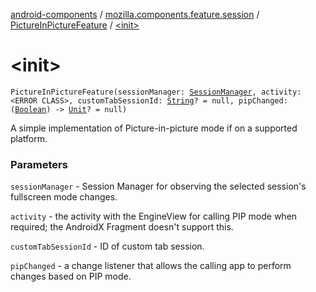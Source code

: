 [android-components](../../index.md) / [mozilla.components.feature.session](../index.md) / [PictureInPictureFeature](index.md) / [&lt;init&gt;](./-init-.md)

# &lt;init&gt;

`PictureInPictureFeature(sessionManager: `[`SessionManager`](../../mozilla.components.browser.session/-session-manager/index.md)`, activity: <ERROR CLASS>, customTabSessionId: `[`String`](https://kotlinlang.org/api/latest/jvm/stdlib/kotlin/-string/index.html)`? = null, pipChanged: (`[`Boolean`](https://kotlinlang.org/api/latest/jvm/stdlib/kotlin/-boolean/index.html)`) -> `[`Unit`](https://kotlinlang.org/api/latest/jvm/stdlib/kotlin/-unit/index.html)`? = null)`

A simple implementation of Picture-in-picture mode if on a supported platform.

### Parameters

`sessionManager` - Session Manager for observing the selected session's fullscreen mode changes.

`activity` - the activity with the EngineView for calling PIP mode when required; the AndroidX Fragment
doesn't support this.

`customTabSessionId` - ID of custom tab session.

`pipChanged` - a change listener that allows the calling app to perform changes based on PIP mode.